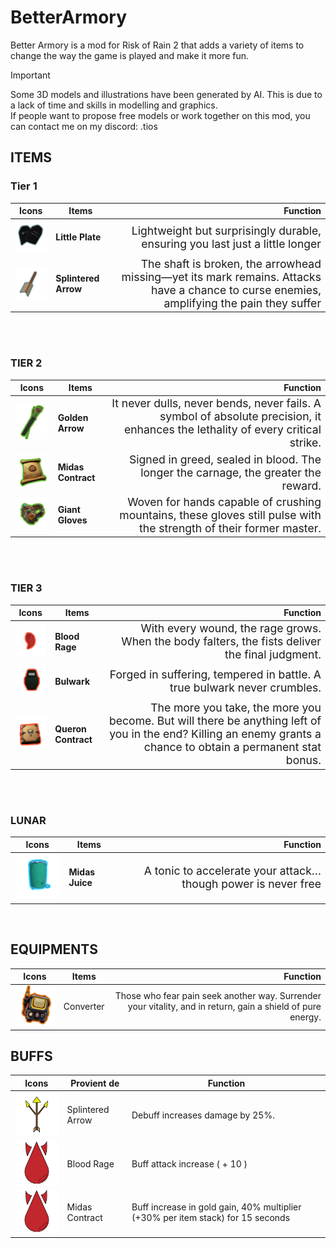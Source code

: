 # BetterArmory

Better Armory is a mod for Risk of Rain 2 that adds a variety of items to change the way the game is played and make it more fun.

> [!IMPORTANT]
> Some 3D models and illustrations have been generated by AI. This is due to a lack of time and skills in modelling and graphics. <br>
> If people want to propose free models or work together on this mod, you can contact me on my discord: .tios

## ITEMS

### Tier 1
Icons | Items | Function
---|---|---:
<img src="https://raw.githubusercontent.com/GeraudBertrand/BetterArmory/master/BetterArmory/Icons/LittlePlate.png" width=100/> | **Little Plate** | <span style="font-size:1.1rem;font-weight:400"> Lightweight but surprisingly durable, ensuring you last just a little longer</span>
<img src="https://raw.githubusercontent.com/GeraudBertrand/BetterArmory/master/BetterArmory/Icons/BrokenArrow_icon.png" width=100/>|**Splintered Arrow**| <span style="font-size:1.1rem;font-weight:400"> The shaft is broken, the arrowhead missing—yet its mark remains. Attacks have a chance to curse enemies, amplifying the pain they suffer</span>

<br>
<br>

### TIER 2

Icons | Items | Function
---|---|---:
<img src="https://raw.githubusercontent.com/GeraudBertrand/BetterArmory/master/BetterArmory/Icons/GoldenArrowIcon.png" width=100/> | **Golden Arrow** | <span style="font-size:1.1rem;font-weight:400"> It never dulls, never bends, never fails. A symbol of absolute precision, it enhances the lethality of every critical strike. </span>
<img src="https://raw.githubusercontent.com/GeraudBertrand/BetterArmory/master/BetterArmory/Icons/MidasContractIcon.png" width=100/>|**Midas Contract**| <span style="font-size:1.1rem;font-weight:400"> Signed in greed, sealed in blood. The longer the carnage, the greater the reward. </span>
<img src="https://raw.githubusercontent.com/GeraudBertrand/BetterArmory/master/BetterArmory/Icons/GiantGlovesIcon.png" width=100/>|**Giant Gloves**| <span style="font-size:1.1rem;font-weight:400"> Woven for hands capable of crushing mountains, these gloves still pulse with the strength of their former master.</span>

<br>
<br>

### TIER 3

Icons | Items | Function
---|---|---:
<img src="https://raw.githubusercontent.com/GeraudBertrand/BetterArmory/master/BetterArmory/Icons/Magatama.png" width=100/> | **Blood Rage** | <span style="font-size:1.1rem;font-weight:400"> With every wound, the rage grows. When the body falters, the fists deliver the final judgment.</span>
<img src="https://raw.githubusercontent.com/GeraudBertrand/BetterArmory/master/BetterArmory/Icons/Bulwark.png" width=100/>|**Bulwark**| <span style="font-size:1.1rem;font-weight:400"> Forged in suffering, tempered in battle. A true bulwark never crumbles. </span>
<img src="https://raw.githubusercontent.com/GeraudBertrand/BetterArmory/master/BetterArmory/Icons/QueronBookIcon.png" width=100/>|**Queron Contract**| <span style="font-size:1.1rem;font-weight:400"> The more you take, the more you become. But will there be anything left of you in the end? Killing an enemy grants a chance to obtain a permanent stat bonus. </span>

<br>
<br>

### LUNAR

Icons | Items | Function
---|---|---:
<img src="https://raw.githubusercontent.com/GeraudBertrand/BetterArmory/master/BetterArmory/Icons/MitrixJuice.png" width=100/> | **Midas Juice** | <span style="font-size:1.1rem;font-weight:400"> A tonic to accelerate your attack… though power is never free </span> </span>


<br>


## EQUIPMENTS 

Icons | Items | Function
---|---|---:
<img src="https://raw.githubusercontent.com/GeraudBertrand/BetterArmory/master/BetterArmory/Icons/ConverterIcon.png" width=100/> | Converter| Those who fear pain seek another way. Surrender your vitality, and in return, gain a shield of pure energy.

## BUFFS

Icons | Provient de | Function
---|---|---
<img  src="https://raw.githubusercontent.com/GeraudBertrand/BetterArmory/master/BetterArmory/Icons/SplinteredArrow.png" width=100/> | Splintered Arrow | Debuff increases damage by 25%.
<img src="https://raw.githubusercontent.com/GeraudBertrand/BetterArmory/master/BetterArmory/Icons/BloodRage.png" width=100/> | Blood Rage | Buff attack increase ( + 10 )
<img src="https://raw.githubusercontent.com/GeraudBertrand/BetterArmory/master/BetterArmory/Icons/BloodRage.png" width=100/> | Midas Contract | Buff increase in gold gain, 40% multiplier (+30% per item stack) for 15 seconds
